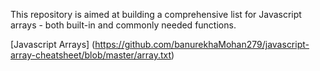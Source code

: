 This repository is aimed at building a comprehensive list for Javascript arrays - both built-in and commonly needed functions.

[Javascript Arrays] (https://github.com/banurekhaMohan279/javascript-array-cheatsheet/blob/master/array.txt)
